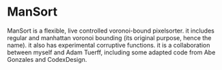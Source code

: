 # ManSort
ManSort is a flexible, live controlled voronoi-bound pixelsorter. it includes regular and manhattan voronoi bounding (its original purpose, hence the name).
it also has experimental corruptive functions.
it is a collaboration between myself and Adam Tuerff, including some adapted code from Abe Gonzales and CodexDesign.
